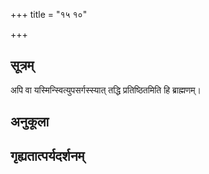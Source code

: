 +++
title = "१५ १०"

+++
## सूत्रम्
अपि वा यस्मिन्स्वित्युपसर्गस्स्यात् तद्धि प्रतिष्ठितमिति हि ब्राह्मणम्।
## अनुकूला

## गृह्यतात्पर्यदर्शनम्

